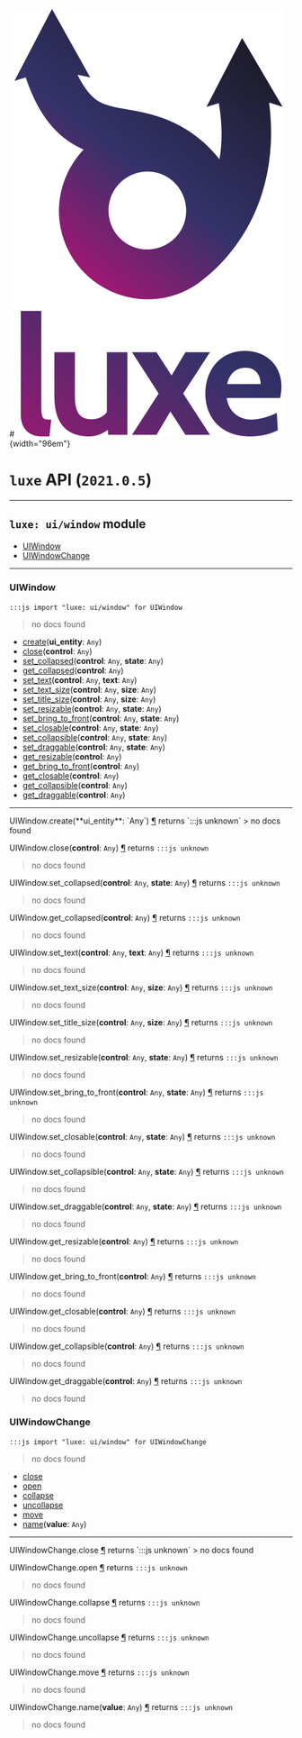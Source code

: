 #![](../../images/luxe-dark.svg){width="96em"}

# `luxe` API (`2021.0.5`)  


---

## `luxe: ui/window` module

- [UIWindow](#uiwindow)   
- [UIWindowChange](#uiwindowchange)   

---

### UIWindow
`:::js import "luxe: ui/window" for UIWindow`
> no docs found

- [create](#UIWindow.create)(**ui_entity**: `Any`)
- [close](#UIWindow.close)(**control**: `Any`)
- [set_collapsed](#UIWindow.set_collapsed+2)(**control**: `Any`, **state**: `Any`)
- [get_collapsed](#UIWindow.get_collapsed)(**control**: `Any`)
- [set_text](#UIWindow.set_text+2)(**control**: `Any`, **text**: `Any`)
- [set_text_size](#UIWindow.set_text_size+2)(**control**: `Any`, **size**: `Any`)
- [set_title_size](#UIWindow.set_title_size+2)(**control**: `Any`, **size**: `Any`)
- [set_resizable](#UIWindow.set_resizable+2)(**control**: `Any`, **state**: `Any`)
- [set_bring_to_front](#UIWindow.set_bring_to_front+2)(**control**: `Any`, **state**: `Any`)
- [set_closable](#UIWindow.set_closable+2)(**control**: `Any`, **state**: `Any`)
- [set_collapsible](#UIWindow.set_collapsible+2)(**control**: `Any`, **state**: `Any`)
- [set_draggable](#UIWindow.set_draggable+2)(**control**: `Any`, **state**: `Any`)
- [get_resizable](#UIWindow.get_resizable)(**control**: `Any`)
- [get_bring_to_front](#UIWindow.get_bring_to_front)(**control**: `Any`)
- [get_closable](#UIWindow.get_closable)(**control**: `Any`)
- [get_collapsible](#UIWindow.get_collapsible)(**control**: `Any`)
- [get_draggable](#UIWindow.get_draggable)(**control**: `Any`)

<hr/>
<endpoint module="luxe: ui/window" class="UIWindow" signature="create(ui_entity : Any)"></endpoint>
<signature id="UIWindow.create">UIWindow.create(**ui_entity**: `Any`)
<a class="headerlink" href="#UIWindow.create" title="Permanent link">¶</a></signature>
<span class='api_ret'>returns</span> `:::js unknown`
> no docs found   

<endpoint module="luxe: ui/window" class="UIWindow" signature="close(control : Any)"></endpoint>
<signature id="UIWindow.close">UIWindow.close(**control**: `Any`)
<a class="headerlink" href="#UIWindow.close" title="Permanent link">¶</a></signature>
<span class='api_ret'>returns</span> `:::js unknown`
> no docs found   

<endpoint module="luxe: ui/window" class="UIWindow" signature="set_collapsed(control : Any, state : Any)"></endpoint>
<signature id="UIWindow.set_collapsed+2">UIWindow.set_collapsed(**control**: `Any`, **state**: `Any`)
<a class="headerlink" href="#UIWindow.set_collapsed+2" title="Permanent link">¶</a></signature>
<span class='api_ret'>returns</span> `:::js unknown`
> no docs found   

<endpoint module="luxe: ui/window" class="UIWindow" signature="get_collapsed(control : Any)"></endpoint>
<signature id="UIWindow.get_collapsed">UIWindow.get_collapsed(**control**: `Any`)
<a class="headerlink" href="#UIWindow.get_collapsed" title="Permanent link">¶</a></signature>
<span class='api_ret'>returns</span> `:::js unknown`
> no docs found   

<endpoint module="luxe: ui/window" class="UIWindow" signature="set_text(control : Any, text : Any)"></endpoint>
<signature id="UIWindow.set_text+2">UIWindow.set_text(**control**: `Any`, **text**: `Any`)
<a class="headerlink" href="#UIWindow.set_text+2" title="Permanent link">¶</a></signature>
<span class='api_ret'>returns</span> `:::js unknown`
> no docs found   

<endpoint module="luxe: ui/window" class="UIWindow" signature="set_text_size(control : Any, size : Any)"></endpoint>
<signature id="UIWindow.set_text_size+2">UIWindow.set_text_size(**control**: `Any`, **size**: `Any`)
<a class="headerlink" href="#UIWindow.set_text_size+2" title="Permanent link">¶</a></signature>
<span class='api_ret'>returns</span> `:::js unknown`
> no docs found   

<endpoint module="luxe: ui/window" class="UIWindow" signature="set_title_size(control : Any, size : Any)"></endpoint>
<signature id="UIWindow.set_title_size+2">UIWindow.set_title_size(**control**: `Any`, **size**: `Any`)
<a class="headerlink" href="#UIWindow.set_title_size+2" title="Permanent link">¶</a></signature>
<span class='api_ret'>returns</span> `:::js unknown`
> no docs found   

<endpoint module="luxe: ui/window" class="UIWindow" signature="set_resizable(control : Any, state : Any)"></endpoint>
<signature id="UIWindow.set_resizable+2">UIWindow.set_resizable(**control**: `Any`, **state**: `Any`)
<a class="headerlink" href="#UIWindow.set_resizable+2" title="Permanent link">¶</a></signature>
<span class='api_ret'>returns</span> `:::js unknown`
> no docs found   

<endpoint module="luxe: ui/window" class="UIWindow" signature="set_bring_to_front(control : Any, state : Any)"></endpoint>
<signature id="UIWindow.set_bring_to_front+2">UIWindow.set_bring_to_front(**control**: `Any`, **state**: `Any`)
<a class="headerlink" href="#UIWindow.set_bring_to_front+2" title="Permanent link">¶</a></signature>
<span class='api_ret'>returns</span> `:::js unknown`
> no docs found   

<endpoint module="luxe: ui/window" class="UIWindow" signature="set_closable(control : Any, state : Any)"></endpoint>
<signature id="UIWindow.set_closable+2">UIWindow.set_closable(**control**: `Any`, **state**: `Any`)
<a class="headerlink" href="#UIWindow.set_closable+2" title="Permanent link">¶</a></signature>
<span class='api_ret'>returns</span> `:::js unknown`
> no docs found   

<endpoint module="luxe: ui/window" class="UIWindow" signature="set_collapsible(control : Any, state : Any)"></endpoint>
<signature id="UIWindow.set_collapsible+2">UIWindow.set_collapsible(**control**: `Any`, **state**: `Any`)
<a class="headerlink" href="#UIWindow.set_collapsible+2" title="Permanent link">¶</a></signature>
<span class='api_ret'>returns</span> `:::js unknown`
> no docs found   

<endpoint module="luxe: ui/window" class="UIWindow" signature="set_draggable(control : Any, state : Any)"></endpoint>
<signature id="UIWindow.set_draggable+2">UIWindow.set_draggable(**control**: `Any`, **state**: `Any`)
<a class="headerlink" href="#UIWindow.set_draggable+2" title="Permanent link">¶</a></signature>
<span class='api_ret'>returns</span> `:::js unknown`
> no docs found   

<endpoint module="luxe: ui/window" class="UIWindow" signature="get_resizable(control : Any)"></endpoint>
<signature id="UIWindow.get_resizable">UIWindow.get_resizable(**control**: `Any`)
<a class="headerlink" href="#UIWindow.get_resizable" title="Permanent link">¶</a></signature>
<span class='api_ret'>returns</span> `:::js unknown`
> no docs found   

<endpoint module="luxe: ui/window" class="UIWindow" signature="get_bring_to_front(control : Any)"></endpoint>
<signature id="UIWindow.get_bring_to_front">UIWindow.get_bring_to_front(**control**: `Any`)
<a class="headerlink" href="#UIWindow.get_bring_to_front" title="Permanent link">¶</a></signature>
<span class='api_ret'>returns</span> `:::js unknown`
> no docs found   

<endpoint module="luxe: ui/window" class="UIWindow" signature="get_closable(control : Any)"></endpoint>
<signature id="UIWindow.get_closable">UIWindow.get_closable(**control**: `Any`)
<a class="headerlink" href="#UIWindow.get_closable" title="Permanent link">¶</a></signature>
<span class='api_ret'>returns</span> `:::js unknown`
> no docs found   

<endpoint module="luxe: ui/window" class="UIWindow" signature="get_collapsible(control : Any)"></endpoint>
<signature id="UIWindow.get_collapsible">UIWindow.get_collapsible(**control**: `Any`)
<a class="headerlink" href="#UIWindow.get_collapsible" title="Permanent link">¶</a></signature>
<span class='api_ret'>returns</span> `:::js unknown`
> no docs found   

<endpoint module="luxe: ui/window" class="UIWindow" signature="get_draggable(control : Any)"></endpoint>
<signature id="UIWindow.get_draggable">UIWindow.get_draggable(**control**: `Any`)
<a class="headerlink" href="#UIWindow.get_draggable" title="Permanent link">¶</a></signature>
<span class='api_ret'>returns</span> `:::js unknown`
> no docs found   

### UIWindowChange
`:::js import "luxe: ui/window" for UIWindowChange`
> no docs found

- [close](#UIWindowChange.close)
- [open](#UIWindowChange.open)
- [collapse](#UIWindowChange.collapse)
- [uncollapse](#UIWindowChange.uncollapse)
- [move](#UIWindowChange.move)
- [name](#UIWindowChange.name)(**value**: `Any`)

<hr/>
<endpoint module="luxe: ui/window" class="UIWindowChange" signature="close"></endpoint>
<signature id="UIWindowChange.close">UIWindowChange.close
<a class="headerlink" href="#UIWindowChange.close" title="Permanent link">¶</a></signature>
<span class='api_ret'>returns</span> `:::js unknown`
> no docs found   

<endpoint module="luxe: ui/window" class="UIWindowChange" signature="open"></endpoint>
<signature id="UIWindowChange.open">UIWindowChange.open
<a class="headerlink" href="#UIWindowChange.open" title="Permanent link">¶</a></signature>
<span class='api_ret'>returns</span> `:::js unknown`
> no docs found   

<endpoint module="luxe: ui/window" class="UIWindowChange" signature="collapse"></endpoint>
<signature id="UIWindowChange.collapse">UIWindowChange.collapse
<a class="headerlink" href="#UIWindowChange.collapse" title="Permanent link">¶</a></signature>
<span class='api_ret'>returns</span> `:::js unknown`
> no docs found   

<endpoint module="luxe: ui/window" class="UIWindowChange" signature="uncollapse"></endpoint>
<signature id="UIWindowChange.uncollapse">UIWindowChange.uncollapse
<a class="headerlink" href="#UIWindowChange.uncollapse" title="Permanent link">¶</a></signature>
<span class='api_ret'>returns</span> `:::js unknown`
> no docs found   

<endpoint module="luxe: ui/window" class="UIWindowChange" signature="move"></endpoint>
<signature id="UIWindowChange.move">UIWindowChange.move
<a class="headerlink" href="#UIWindowChange.move" title="Permanent link">¶</a></signature>
<span class='api_ret'>returns</span> `:::js unknown`
> no docs found   

<endpoint module="luxe: ui/window" class="UIWindowChange" signature="name(value : Any)"></endpoint>
<signature id="UIWindowChange.name">UIWindowChange.name(**value**: `Any`)
<a class="headerlink" href="#UIWindowChange.name" title="Permanent link">¶</a></signature>
<span class='api_ret'>returns</span> `:::js unknown`
> no docs found   

